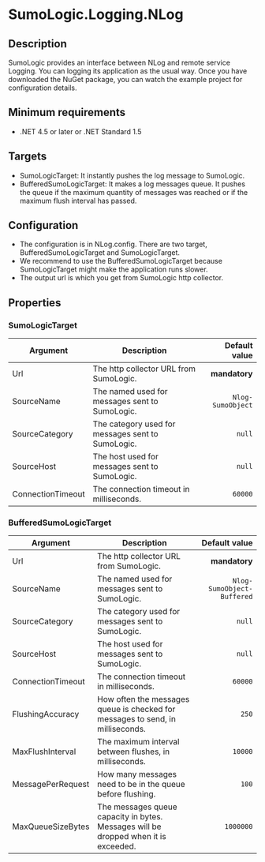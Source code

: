 # SumoLogic.Logging.NLog

## Description

SumoLogic provides an interface between NLog and remote service Logging. You can logging its application as the usual way.
Once you have downloaded the NuGet package, you can watch the example project for configuration details.

## Minimum requirements

- .NET 4.5 or later or .NET Standard 1.5

## Targets

- SumoLogicTarget: It instantly pushes the log message to SumoLogic.
- BufferedSumoLogicTarget: It makes a log messages queue. It pushes the queue if the maximum quantity of messages was reached or if the maximum flush interval has passed.

## Configuration

- The configuration is in NLog.config. There are two target, BufferedSumoLogicTarget and SumoLogicTarget.
- We recommend to use the BufferedSumoLogicTarget because SumoLogicTarget might make the application runs slower.
- The output url is which you get from SumoLogic http collector.

## Properties

### SumoLogicTarget

| Argument                  | Description                                                                           | Default value         |
|---------------------------|---------------------------------------------------------------------------------------|----------------------:|
| Url                       | The http collector URL from SumoLogic.                                                | __mandatory__         |
| SourceName                | The named used for messages sent to SumoLogic.                                        | `Nlog-SumoObject`     |
| SourceCategory            | The category used for messages sent to SumoLogic.                                     | `null`                |
| SourceHost                | The host used for messages sent to SumoLogic.                                         | `null`                |
| ConnectionTimeout         | The connection timeout in milliseconds.                                               | `60000`               |

### BufferedSumoLogicTarget

| Argument                  | Description                                                                           | Default value             |
|---------------------------|---------------------------------------------------------------------------------------|--------------------------:|
| Url                       | The http collector URL from SumoLogic.                                                | __mandatory__             |
| SourceName                | The named used for messages sent to SumoLogic.                                        | `Nlog-SumoObject-Buffered`|
| SourceCategory            | The category used for messages sent to SumoLogic.                                     | `null`                    |
| SourceHost                | The host used for messages sent to SumoLogic.                                         | `null`                    |
| ConnectionTimeout         | The connection timeout in milliseconds.                                               | `60000`                   |
| FlushingAccuracy          | How often the messages queue is checked for messages to send, in milliseconds.        | `250`                     |
| MaxFlushInterval          | The maximum interval between flushes, in milliseconds.                                | `10000`                   |
| MessagePerRequest         | How many messages need to be in the queue before flushing.                            | `100`                     |
| MaxQueueSizeBytes         | The messages queue capacity in bytes. Messages will be dropped when it is exceeded.   | `1000000`                 |
